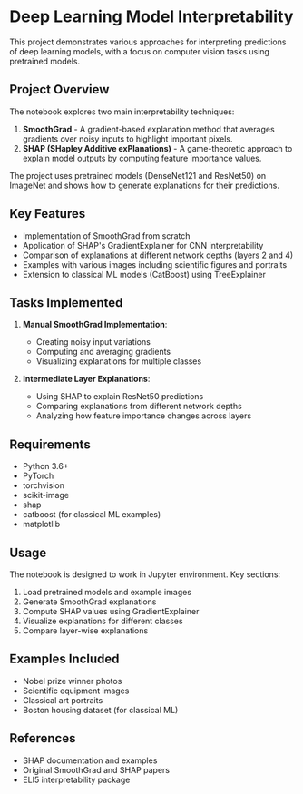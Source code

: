 # Deep Learning Model Interpretability

This project demonstrates various approaches for interpreting predictions of deep learning models, with a focus on computer vision tasks using pretrained models.

## Project Overview

The notebook explores two main interpretability techniques:

1. **SmoothGrad** - A gradient-based explanation method that averages gradients over noisy inputs to highlight important pixels.
2. **SHAP (SHapley Additive exPlanations)** - A game-theoretic approach to explain model outputs by computing feature importance values.

The project uses pretrained models (DenseNet121 and ResNet50) on ImageNet and shows how to generate explanations for their predictions.

## Key Features

- Implementation of SmoothGrad from scratch
- Application of SHAP's GradientExplainer for CNN interpretability
- Comparison of explanations at different network depths (layers 2 and 4)
- Examples with various images including scientific figures and portraits
- Extension to classical ML models (CatBoost) using TreeExplainer

## Tasks Implemented

1. **Manual SmoothGrad Implementation**:
   - Creating noisy input variations
   - Computing and averaging gradients
   - Visualizing explanations for multiple classes

2. **Intermediate Layer Explanations**:
   - Using SHAP to explain ResNet50 predictions
   - Comparing explanations from different network depths
   - Analyzing how feature importance changes across layers

## Requirements

- Python 3.6+
- PyTorch
- torchvision
- scikit-image
- shap
- catboost (for classical ML examples)
- matplotlib

## Usage

The notebook is designed to work in Jupyter environment. Key sections:

1. Load pretrained models and example images
2. Generate SmoothGrad explanations
3. Compute SHAP values using GradientExplainer
4. Visualize explanations for different classes
5. Compare layer-wise explanations

## Examples Included

- Nobel prize winner photos
- Scientific equipment images
- Classical art portraits
- Boston housing dataset (for classical ML)

## References

- SHAP documentation and examples
- Original SmoothGrad and SHAP papers
- ELI5 interpretability package